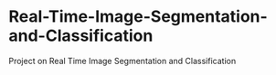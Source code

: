 # Real-Time-Image-Segmentation-and-Classification
Project on Real Time Image Segmentation and Classification
